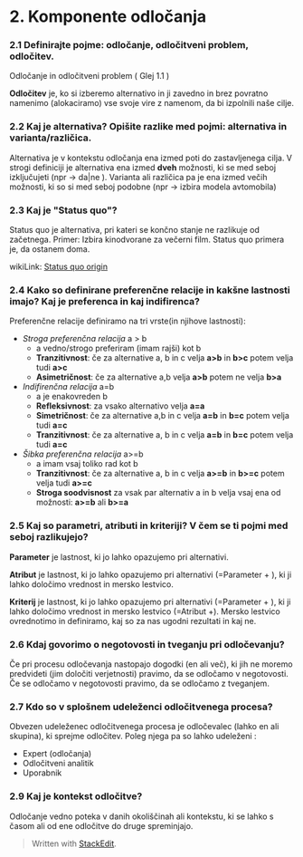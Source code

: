﻿# 2. Komponente odločanja

### 2.1 Definirajte pojme: odločanje, odločitveni problem, odločitev.

Odločanje in odločitveni problem ( Glej 1.1 )

**Odločitev** je, ko si izberemo alternativo in ji zavedno in brez povratno namenimo (alokaciramo) vse svoje vire z namenom, da bi izpolnili naše cilje.

### 2.2 Kaj je alternativa? Opišite razlike med pojmi: alternativa in varianta/različica.
Alternativa je v kontekstu odločanja ena izmed poti do zastavljenega cilja. 
V strogi definiciji je alternativa ena izmed **dveh** možnosti, ki se med seboj izključujeti (npr -> da|ne ).
Varianta ali različica pa je ena izmed večih možnosti, ki so si med seboj podobne (npr -> izbira modela avtomobila)

### 2.3 Kaj je "Status quo"?
Status quo je alternativa, pri kateri se končno stanje ne razlikuje od začetnega. Primer: Izbira kinodvorane za večerni film. Status quo primera je, da ostanem doma.

wikiLink: [Status quo origin](https://en.wikipedia.org/wiki/Status_quo)

### 2.4 Kako so definirane preferenčne relacije in kakšne lastnosti imajo? Kaj je preferenca in kaj indifirenca?
Preferenčne relacije definiramo na tri vrste(in njihove lastnosti):

 - _Stroga preferenčna relacija_ a > b
	 - a vedno/strogo preferiram (imam rajši) kot b
	 - **Tranzitivnost**: če za alternative a, b in c velja **a>b** in **b>c** potem velja tudi **a>c**
	  -  **Asimetričnost**: če za alternative a,b velja **a>b** potem ne velja **b>a**
 - _Indifirenčna relacija_ a=b
	 - a je enakovreden b
	 - **Refleksivnost**: za vsako alternativo velja **a=a**
	 - **Simetričnost**: če za alternative a,b in c velja **a=b** in **b=c** potem velja tudi **a=c**
	 - **Tranzitivnost**: če za alternative a, b in c velja **a=b** in **b=c** potem velja tudi **a=c**
 - _Šibka preferenčna relacija_ a>=b
	 - a imam vsaj toliko rad kot b
	 - **Tranzitivnost**: če za alternative a, b in c velja **a>=b** in **b>=c** potem velja tudi **a>=c**
	 - **Stroga soodvisnost** za vsak par alternativ a in b velja vsaj ena od možnosti: **a>=b** ali **b>=a**

### 2.5 Kaj so parametri, atributi in kriteriji? V čem se ti pojmi med seboj razlikujejo?

**Parameter** je lastnost, ki jo lahko opazujemo pri alternativi.

**Atribut** je lastnost, ki jo lahko opazujemo pri alternativi (=Parameter + ), ki ji lahko določimo vrednost in mersko lestvico.

**Kriterij** je lastnost, ki jo lahko opazujemo pri alternativi (=Parameter + ), ki ji lahko določimo vrednost in mersko lestvico (=Atribut +). Mersko lestvico ovrednotimo in definiramo, kaj so za nas ugodni rezultati in kaj ne.

### 2.6 Kdaj govorimo o negotovosti in tveganju pri odločevanju?
Če pri procesu odločevanja nastopajo dogodki (en ali več), ki jih ne moremo predvideti (jim določiti verjetnosti) pravimo, da se odločamo v negotovosti. Če se odločamo v negotovosti pravimo, da se odločamo z tveganjem.

### 2.7 Kdo so v splošnem udeleženci odločitvenega procesa?
Obvezen udeleženec odločitvenega procesa je odločevalec (lahko en ali skupina), ki sprejme odločitev.
Poleg njega pa so lahko udeleženi :

 - Expert (odločanja)
 - Odločitveni analitik
 - Uporabnik

### 2.9 Kaj je kontekst odločitve?

Odločanje vedno poteka v danih okoliščinah ali kontekstu, ki se lahko s časom ali od ene odločitve do druge spreminjajo.




> Written with [StackEdit](https://stackedit.io/).
